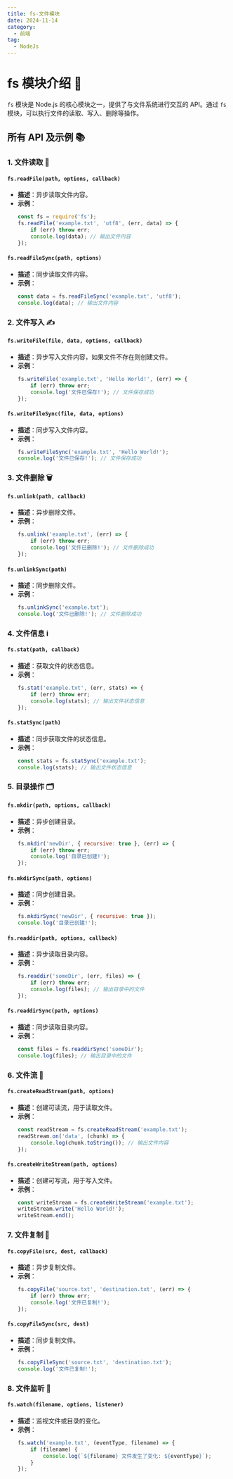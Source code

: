 ```yaml
---
title: fs-文件模块
date: 2024-11-14
category:
  - 前端
tag:
  - NodeJs
---
```


# fs 模块介绍 🌟

`fs` 模块是 Node.js 的核心模块之一，提供了与文件系统进行交互的 API。通过 `fs` 模块，可以执行文件的读取、写入、删除等操作。

## 所有 API 及示例 📚

### 1. 文件读取 📖

#### `fs.readFile(path, options, callback)`
- **描述**：异步读取文件内容。
- **示例**：
    ```javascript
    const fs = require('fs');
    fs.readFile('example.txt', 'utf8', (err, data) => {
        if (err) throw err;
        console.log(data); // 输出文件内容
    });
    ```

#### `fs.readFileSync(path, options)`
- **描述**：同步读取文件内容。
- **示例**：
    ```javascript
    const data = fs.readFileSync('example.txt', 'utf8');
    console.log(data); // 输出文件内容
    ```

### 2. 文件写入 ✍️

#### `fs.writeFile(file, data, options, callback)`
- **描述**：异步写入文件内容，如果文件不存在则创建文件。
- **示例**：
    ```javascript
    fs.writeFile('example.txt', 'Hello World!', (err) => {
        if (err) throw err;
        console.log('文件已保存!'); // 文件保存成功
    });
    ```

#### `fs.writeFileSync(file, data, options)`
- **描述**：同步写入文件内容。
- **示例**：
    ```javascript
    fs.writeFileSync('example.txt', 'Hello World!');
    console.log('文件已保存!'); // 文件保存成功
    ```

### 3. 文件删除 🗑️

#### `fs.unlink(path, callback)`
- **描述**：异步删除文件。
- **示例**：
    ```javascript
    fs.unlink('example.txt', (err) => {
        if (err) throw err;
        console.log('文件已删除!'); // 文件删除成功
    });
    ```

#### `fs.unlinkSync(path)`
- **描述**：同步删除文件。
- **示例**：
    ```javascript
    fs.unlinkSync('example.txt');
    console.log('文件已删除!'); // 文件删除成功
    ```

### 4. 文件信息 ℹ️

#### `fs.stat(path, callback)`
- **描述**：获取文件的状态信息。
- **示例**：
    ```javascript
    fs.stat('example.txt', (err, stats) => {
        if (err) throw err;
        console.log(stats); // 输出文件状态信息
    });
    ```

#### `fs.statSync(path)`
- **描述**：同步获取文件的状态信息。
- **示例**：
    ```javascript
    const stats = fs.statSync('example.txt');
    console.log(stats); // 输出文件状态信息
    ```

### 5. 目录操作 🗂️

#### `fs.mkdir(path, options, callback)`
- **描述**：异步创建目录。
- **示例**：
    ```javascript
    fs.mkdir('newDir', { recursive: true }, (err) => {
        if (err) throw err;
        console.log('目录已创建!');
    });
    ```

#### `fs.mkdirSync(path, options)`
- **描述**：同步创建目录。
- **示例**：
    ```javascript
    fs.mkdirSync('newDir', { recursive: true });
    console.log('目录已创建!');
    ```

#### `fs.readdir(path, options, callback)`
- **描述**：异步读取目录内容。
- **示例**：
    ```javascript
    fs.readdir('someDir', (err, files) => {
        if (err) throw err;
        console.log(files); // 输出目录中的文件
    });
    ```

#### `fs.readdirSync(path, options)`
- **描述**：同步读取目录内容。
- **示例**：
    ```javascript
    const files = fs.readdirSync('someDir');
    console.log(files); // 输出目录中的文件
    ```

### 6. 文件流 📄

#### `fs.createReadStream(path, options)`
- **描述**：创建可读流，用于读取文件。
- **示例**：
    ```javascript
    const readStream = fs.createReadStream('example.txt');
    readStream.on('data', (chunk) => {
        console.log(chunk.toString()); // 输出文件内容
    });
    ```

#### `fs.createWriteStream(path, options)`
- **描述**：创建可写流，用于写入文件。
- **示例**：
    ```javascript
    const writeStream = fs.createWriteStream('example.txt');
    writeStream.write('Hello World!');
    writeStream.end();
    ```

### 7. 文件复制 📂

#### `fs.copyFile(src, dest, callback)`
- **描述**：异步复制文件。
- **示例**：
    ```javascript
    fs.copyFile('source.txt', 'destination.txt', (err) => {
        if (err) throw err;
        console.log('文件已复制!');
    });
    ```

#### `fs.copyFileSync(src, dest)`
- **描述**：同步复制文件。
- **示例**：
    ```javascript
    fs.copyFileSync('source.txt', 'destination.txt');
    console.log('文件已复制!');
    ```

### 8. 文件监听 👀

#### `fs.watch(filename, options, listener)`
- **描述**：监视文件或目录的变化。
- **示例**：
    ```javascript
    fs.watch('example.txt', (eventType, filename) => {
        if (filename) {
            console.log(`${filename} 文件发生了变化: ${eventType}`);
        }
    });
    ```